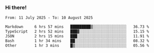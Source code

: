 ### Hi there!

<!--START_SECTION:waka-->

```txt
From: 11 July 2025 - To: 10 August 2025

Markdown     6 hrs 57 mins   █████████▒░░░░░░░░░░░░░░░   36.73 %
TypeScript   2 hrs 52 mins   ███▓░░░░░░░░░░░░░░░░░░░░░   15.15 %
JSON         2 hrs 15 mins   ███░░░░░░░░░░░░░░░░░░░░░░   11.91 %
Bash         1 hr 34 mins    ██░░░░░░░░░░░░░░░░░░░░░░░   08.32 %
Other        1 hr 3 mins     █▒░░░░░░░░░░░░░░░░░░░░░░░   05.56 %
```

<!--END_SECTION:waka-->
